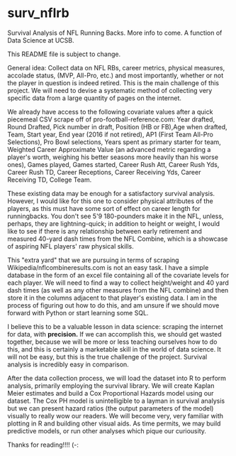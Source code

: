 # surv_nflrb
Survival Analysis of NFL Running Backs. More info to come. A function of Data Science at UCSB.

This README file is subject to change.

General idea: Collect data on NFL RBs, career metrics, physical measures, accolade status, (MVP, All-Pro, etc.) and most importantly, whether or not the player in question is indeed retired.
This is the main challenge of this project. We will need to devise a systematic method of collecting very specific data from a large quantity of pages on the internet. 

We already have access to the following covariate values after a quick piecemeal CSV scrape off of pro-football-reference.com: Year drafted, Round Drafted, Pick number in draft, Position (HB or FB),Age when drafted, Team, Start year, End year (2016 if not retired), AP1 (First Team All-Pro Selections), Pro Bowl selections, Years spent as primary starter for team, Weighted Career Approximate Value (an advanced metric regarding a player's worth, weighing his better seasons more heavily than his worse ones), Games played, Games started, Career Rush Att, Career Rush Yds, Career Rush TD, Career Receptions, Career Receiving Yds, Career Receiving TD, College Team.

These existing data may be enough for a satisfactory survival analysis. However, I would like for this one to consider physical attributes of the players, as this must have some sort of effect on career length for runningbacks. You don't see 5'9 180-pounders make it in the NFL, unless, perhaps, they are lightning-quick; in addition to height or weight, I would like to see if there is any relationship between early retirement and measured 40-yard dash times from the NFL Combine, which is a showcase of aspiring NFL players' raw physical skills.

This "extra yard" that we are pursuing in terms of scraping Wikipedia/nflcombineresults.com is not an easy task. I have a simple database in the form of an excel file containing all of the covariate levels for each player. We will need to find a way to collect height/weight and 40 yard dash times (as well as any other measures from the NFL combine) and then store it in the columns adjacent to that player's existing data. I am in the process of figuring out how to do this, and am unsure if we should move forward with Python or start learning some SQL. 

I believe this to be a valuable lesson in data science: scraping the internet for data, with **precision.** If we can accomplish this, we should get wasted together, because we will be more or less teaching ourselves how to do this, and this is certainly a marketable skill in the world of data science. It will not be easy, but this is the true challenge of the project. Survival analysis is incredibly easy in comparison.

After the data collection process, we will load the dataset into R to perform analysis, primarily employing the survival library. We will create Kaplan Meier estimates and build a Cox Proportional Hazards model using our dataset. The Cox PH model is unintelligible to a layman in survival analysis but we can present hazard ratios (the output parameters of the model) visually to really wow our readers. We will become very, very familiar with plotting in R and building other visual aids. As time permits, we may build predictive models, or run other analyses which pique our curiousity.

Thanks for reading!!!! (-:
